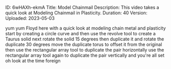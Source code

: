 ID: 6wHAXh-ekmA
Title: Model Chainmail
Description: This video takes a quick look at Modeling Chainmail in Plasticity.
Duration: 40
Version: 
Uploaded: 2023-05-03

yum yum Floyd here with a quick look at
modeling chain metal and plasticity
start by creating a circle curve and
then use the revolve tool to create a
Taurus solid next rotate the solid 15
degrees then duplicate it and rotate the
duplicate 30 degrees move the duplicate
torus to offset it from the original
then use the rectangular array tool to
duplicate the pair horizontally
use the rectangular array tool again to
duplicate the pair vertically and you're
all set oh look at the time
foreign

